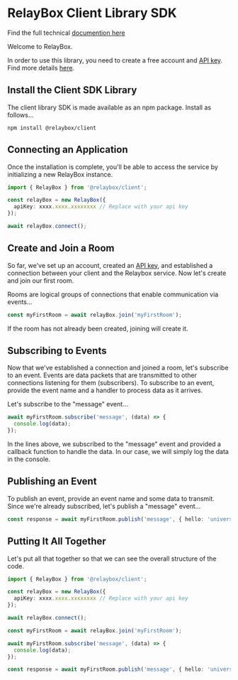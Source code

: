 # RelayBox Client Library SDK

Find the full technical [documention here](https://relaybox.net/docs)

Welcome to RelayBox.

In order to use this library, you need to create a free account and [API key](https://relaybox.net/docs/authentication/api-keys#how-to-generate-an-api-key). Find more details [here](https://relaybox.net/docs/getting-started#creating-your-first-application).

## Install the Client SDK Library

The client library SDK is made available as an npm package. Install as follows...

```
npm install @relaybox/client
```

## Connecting an Application

Once the installation is complete, you'll be able to access the service by initializing a new RelayBox instance.

```typescript
import { RelayBox } from '@relaybox/client';

const relayBox = new RelayBox({
  apiKey: xxxx.xxxx.xxxxxxxx // Replace with your api key
});

await relayBox.connect();
```

## Create and Join a Room

So far, we've set up an account, created an [API key](https://relaybox.net/docs/authentication/api-keys#how-to-generate-an-api-key), and established a connection between your client and the Relaybox service. Now let's create and join our first room.

Rooms are logical groups of connections that enable communication via events...

```typescript
const myFirstRoom = await relayBox.join('myFirstRoom');
```

If the room has not already been created, joining will create it.

## Subscribing to Events

Now that we've established a connection and joined a room, let's subscribe to an event. Events are data packets that are transmitted to other connections listening for them (subscribers). To subscribe to an event, provide the event name and a handler to process data as it arrives.

Let's subscribe to the "message" event...

```typescript
await myFirstRoom.subscribe('message', (data) => {
  console.log(data);
});
```

In the lines above, we subscribed to the "message" event and provided a callback function to handle the data. In our case, we will simply log the data in the console.

## Publishing an Event

To publish an event, provide an event name and some data to transmit. Since we're already subscribed, let's publish a "message" event...

```typescript
const response = await myFirstRoom.publish('message', { hello: 'universe' });
```

## Putting It All Together

Let's put all that together so that we can see the overall structure of the code.

```typescript
import { RelayBox } from '@relaybox/client';

const relayBox = new RelayBox({
  apiKey: xxxx.xxxx.xxxxxxxx // Replace with your api key
});

await relayBox.connect();

const myFirstRoom = await relayBox.join('myFirstRoom');

await myFirstRoom.subscribe('message', (data) => {
  console.log(data);
});

const response = await myFirstRoom.publish('message', { hello: 'universe' });
```

